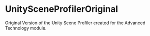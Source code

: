 # UnitySceneProfilerOriginal
Original Version of the Unity Scene Profiler created for the Advanced Technology module.
